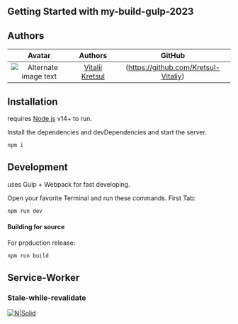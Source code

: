 ## Getting Started with my-build-gulp-2023

## Authors

|                                       Avatar                                       |                        Authors                        |                GitHub                |
| :--------------------------------------------------------------------------------: | :---------------------------------------------------: | :----------------------------------: |
| ![Alternate image text](https://avatars.githubusercontent.com/u/84912966?s=64&v=4) | [Vitalii Kretsul](https://github.com/Kretsul-Vitaliy) | (https://github.com/Kretsul-Vitaliy) |

## Installation

requires [Node.js](https://nodejs.org/) v14+ to run.

Install the dependencies and devDependencies and start the server.

```sh
npm i
```

## Development

uses Gulp + Webpack for fast developing.

Open your favorite Terminal and run these commands.
First Tab:

```sh
npm run dev
```

#### Building for source

For production release:

```sh
npm run build
```

## Service-Worker

### Stale-while-revalidate

[![N|Solid](https://wd.imgix.net/image/ZDZVuXt6QqfXtxkpXcPGfnygYjd2/0OlRjNLcX4I8ZwgGSKZB.png?auto=format&w=1098)](https://developer.chrome.com/docs/workbox/caching-strategies-overview/)
